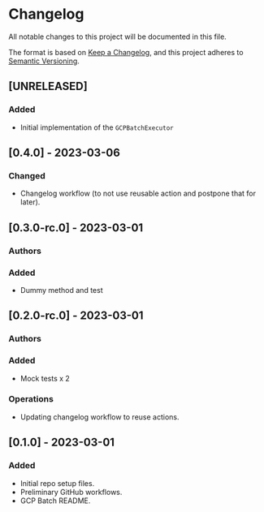 # Changelog

All notable changes to this project will be documented in this file.

The format is based on [Keep a Changelog](https://keepachangelog.com/en/1.0.0/),
and this project adheres to [Semantic Versioning](https://semver.org/spec/v2.0.0.html).

## [UNRELEASED]



### Added

- Initial implementation of the `GCPBatchExecutor`

## [0.4.0] - 2023-03-06


### Changed

- Changelog workflow (to not use reusable action and postpone that for later).


## [0.3.0-rc.0] - 2023-03-01

### Authors



### Added

- Dummy method and test

## [0.2.0-rc.0] - 2023-03-01

### Authors



### Added

- Mock tests x 2

### Operations

- Updating changelog workflow to reuse actions.

## [0.1.0] - 2023-03-01


### Added

- Initial repo setup files.
- Preliminary GitHub workflows.
- GCP Batch README.
